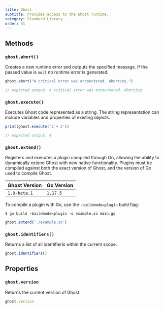 ```yaml
---
title: Ghost
subtitle: Provides access to the Ghost runtime.
category: Standard Library
order: 41
---
```


## Methods

### `ghost.abort()`

Creates a new runtime error and outputs the specified message. If the passed value is `null` no runtime error is generated.

```typescript
ghost.abort("A critical error was encountered. Aborting.")

// expected output: A critical error was encountered. Aborting.
```

### `ghost.execute()`

Executes Ghost code represented as a string. The string representation can include variables and properties of existing objects.

```typescript
print(ghost.execute('2 + 2'))

// expected output: 4
```

### `ghost.extend()`

Registers and executes a plugin compiled through Go, allowing the ability to dynamically extend Ghost with new native functionality. Plugins must be compiled against both the exact version of Ghost, and the version of Go used to compile Ghost.

| Ghost Version | Go Version |
|---------------|------------|
| `1.0-beta.1`  | `1.17.5`   |

To compile a plugin with Go, use the `-buildmode=plugin` build flag:

```
$ go build -buildmode=plugin -o example.so main.go
```

```typescript
ghost.extend('./example.so')
```

### `ghost.identifiers()`

Returns a list of all identifieris within the current scope.

```typescript
ghost.identifiers()
```

## Properties

### `ghost.version`

Returns the current version of Ghost.

```typescript
ghost.version
```